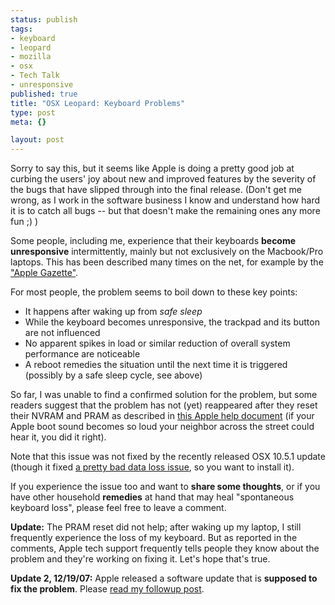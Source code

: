 ```yaml
--- 
status: publish
tags: 
- keyboard
- leopard
- mozilla
- osx
- Tech Talk
- unresponsive
published: true
title: "OSX Leopard: Keyboard Problems"
type: post
meta: {}

layout: post
---
```

Sorry to say this, but it seems like Apple is doing a pretty good job at curbing the users' joy about new and improved features by the severity of the bugs that have slipped through into the final release. (Don't get me wrong, as I work in the software business I know and understand how hard it is to catch all bugs -- but that doesn't make the remaining ones any more fun ;) )

Some people, including me, experience that their keyboards <strong>become unresponsive</strong> intermittently, mainly but not exclusively on the Macbook/Pro laptops. This has been described many times on the net, for example by the <a href="http://www.applegazette.com/leopard/reports-online-of-macbookmacbook-pro-leopard-keyboard-problems/">"Apple Gazette"</a>.

For most people, the problem seems to boil down to these key points:
<ul>
	<li>It happens after waking up from <em>safe sleep</em></li>
	<li>While the keyboard becomes unresponsive, the trackpad and its button are not influenced</li>
	<li>No apparent spikes in load or similar reduction of overall system performance are noticeable</li>
	<li>A reboot remedies the situation until the next time it is triggered (possibly by a safe sleep cycle, see above)</li>
</ul>

So far, I was unable to find a confirmed solution for the problem, but some readers suggest that the problem has not (yet) reappeared after they reset their NVRAM and PRAM as described in <a href="http://docs.info.apple.com/article.html?artnum=2238">this Apple help document</a> (if your Apple boot sound becomes so loud your neighbor across the street could hear it, you did it right).

Note that this issue was not fixed by the recently released OSX 10.5.1 update (though it fixed <a href="http://blog.jeanpierre.de/2007/11/08/the-data-loss-bug-in-os-x-caught-me/">a pretty bad data loss issue</a>, so you want to install it).

If you experience the issue too and want to <strong>share some thoughts</strong>, or if you have other household <strong>remedies</strong> at hand that may heal "spontaneous keyboard loss", please feel free to leave a comment.

<strong>Update:</strong> The PRAM reset did not help; after waking up my laptop, I still frequently experience the loss of my keyboard. But as reported in the comments, Apple tech support frequently tells people they know about the problem and they're working on fixing it. Let's hope that's true.

<strong>Update 2, 12/19/07:</strong> Apple released a software update that is <strong>supposed to fix the problem</strong>. Please <a href="http://fredericiana.com/2007/12/19/apple-allegedly-fixes-leopard-keyboard-bug/">read my followup post</a>.
